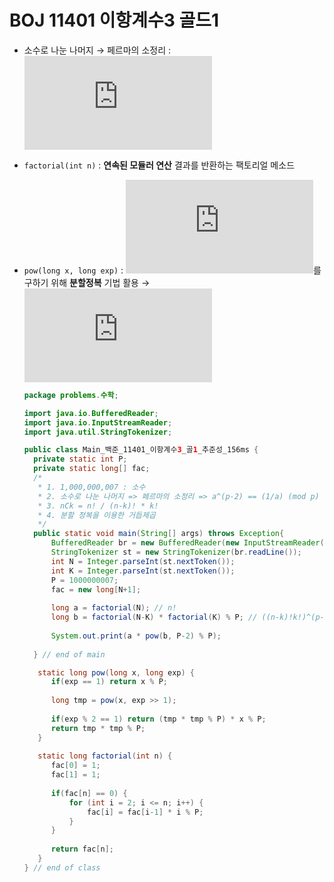 # BOJ 11401 이항계수3 골드1

- 소수로 나눈 나머지 → 페르마의 소정리 : ![](https://latex.codecogs.com/gif.latex?%5Cinline%20a%5E%7Bp-1%7D%20%5Cequiv%201/%20a%5C%3B%28mod%5C%3Bp%29 "This is the rendered form of the equation. You can not edit this directly. Right click will give you the option to save the image, and in most browsers you can drag the image onto your desktop or another program.") 
- `factorial(int n)` : **연속된 모듈러 연산** 결과를 반환하는 팩토리얼 메소드
- `pow(long x, long exp)` : ![](https://latex.codecogs.com/gif.latex?%5Cinline%20x%5E%7Bexp%7D)를 구하기 위해 **분할정복** 기법 활용 → ![](https://latex.codecogs.com/gif.latex?%5Cinline%20O%28logN%29 "This is the rendered form of the equation. You can not edit this directly. Right click will give you the option to save the image, and in most browsers you can drag the image onto your desktop or another program.") 
  
  ```java
  package problems.수학;
  
  import java.io.BufferedReader;
  import java.io.InputStreamReader;
  import java.util.StringTokenizer;
  
  public class Main_백준_11401_이항계수3_골1_추준성_156ms {
  	private static int P;
  	private static long[] fac;
  	/*
  	 * 1. 1,000,000,007 : 소수
  	 * 2. 소수로 나눈 나머지 => 페르마의 소정리 => a^(p-2) == (1/a) (mod p)
  	 * 3. nCk = n! / (n-k)! * k!
  	 * 4. 분할 정복을 이용한 거듭제곱
  	 */
  	public static void main(String[] args) throws Exception{
  		BufferedReader br = new BufferedReader(new InputStreamReader(System.in));
  		StringTokenizer st = new StringTokenizer(br.readLine());
  		int N = Integer.parseInt(st.nextToken());
  		int K = Integer.parseInt(st.nextToken());
  		P = 1000000007;
  		fac = new long[N+1];
  		
  		long a = factorial(N); // n!
  		long b = factorial(N-K) * factorial(K) % P; // ((n-k)!k!)^(p-2)
  				
  		System.out.print(a * pow(b, P-2) % P);
  		
  	} // end of main
  
  	 static long pow(long x, long exp) {
  		if(exp == 1) return x % P;
  	
  		long tmp = pow(x, exp >> 1);
  		
  		if(exp % 2 == 1) return (tmp * tmp % P) * x % P;
  		return tmp * tmp % P;
  	 }
  	 
  	 static long factorial(int n) {
  		fac[0] = 1;
  		fac[1] = 1;
  		
  		if(fac[n] == 0) {
  			for (int i = 2; i <= n; i++) {
  				fac[i] = fac[i-1] * i % P;
  			}
  		}
  		
  		return fac[n];
  	 }
  } // end of class
  
  ```
